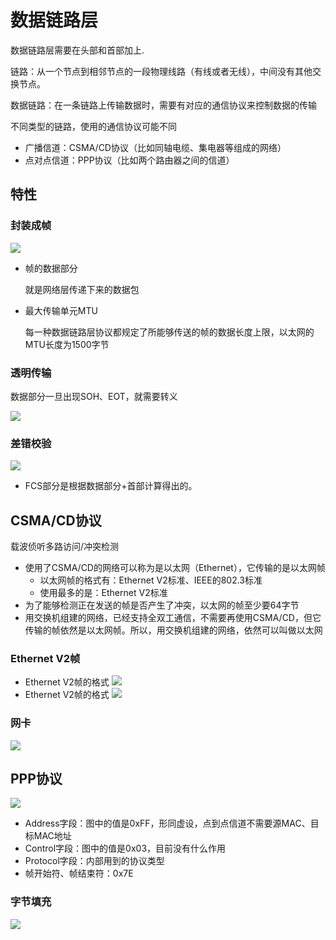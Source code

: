 # 数据链路层

数据链路层需要在头部和首部加上.

链路：从一个节点到相邻节点的一段物理线路（有线或者无线），中间没有其他交换节点。

数据链路：在一条链路上传输数据时，需要有对应的通信协议来控制数据的传输

不同类型的链路，使用的通信协议可能不同

+ 广播信道：CSMA/CD协议（比如同轴电缆、集电器等组成的网络）
+ 点对点信道：PPP协议（比如两个路由器之间的信道）

## 特性

### 封装成帧

![](C:/Users/lijie/Desktop/ProgramNotes/Network/images/network_datalink_frame.png)

+ 帧的数据部分

  就是网络层传递下来的数据包

+ 最大传输单元MTU

  每一种数据链路层协议都规定了所能够传送的帧的数据长度上限，以太网的MTU长度为1500字节

### 透明传输

数据部分一旦出现SOH、EOT，就需要转义

![](C:/Users/lijie/Desktop/ProgramNotes/Network/images/network_datalink_tranfer.png)

### 差错校验

![](C:/Users/lijie/Desktop/ProgramNotes/Network/images/network_datalink_validate.png)

+ FCS部分是根据数据部分+首部计算得出的。

## CSMA/CD协议

载波侦听多路访问/冲突检测

+ 使用了CSMA/CD的网络可以称为是以太网（Ethernet），它传输的是以太网帧
  - 以太网帧的格式有：Ethernet V2标准、IEEE的802.3标准
  - 使用最多的是：Ethernet V2标准
+ 为了能够检测正在发送的帧是否产生了冲突，以太网的帧至少要64字节
+ 用交换机组建的网络，已经支持全双工通信，不需要再使用CSMA/CD，但它传输的帧依然是以太网帧。所以，用交换机组建的网络，依然可以叫做以太网

### Ethernet V2帧

+ Ethernet  V2帧的格式
  ![](C:/Users/lijie/Desktop/ProgramNotes/Network/images/network_datalink_v2_format.png)
+ Ethernet  V2帧的格式
  ![](C:/Users/lijie/Desktop/ProgramNotes/Network/images/network_datalink_v2_standard.png)

### 网卡

![](C:/Users/lijie/Desktop/ProgramNotes/Network/images/network_datalink_network_card.png)

## PPP协议

![](C:/Users/lijie/Desktop/ProgramNotes/Network/images/network_datalink_ppp.png)

+ Address字段：图中的值是0xFF，形同虚设，点到点信道不需要源MAC、目标MAC地址
+ Control字段：图中的值是0x03，目前没有什么作用
+ Protocol字段：内部用到的协议类型
+ 帧开始符、帧结束符：0x7E

### 字节填充

![](C:/Users/lijie/Desktop/ProgramNotes/Network/images/network_datalink_byte_fill.png)

